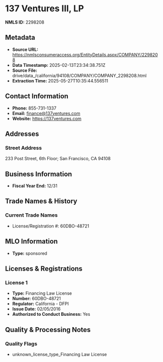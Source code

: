 # 137 Ventures III, LP

**NMLS ID:** 2298208

## Metadata
- **Source URL:** https://nmlsconsumeraccess.org/EntityDetails.aspx/COMPANY/2298208
- **Data Timestamp:** 2025-02-13T23:34:38.751Z
- **Source File:** drive/data_/california/94108/COMPANY/COMPANY_2298208.html
- **Extraction Time:** 2025-05-27T10:35:44.556511

## Contact Information
- **Phone:** 855-731-1337
- **Email:** finance@137ventures.com
- **Website:** https://137ventures.com

## Addresses
### Street Address
233 Post Street, 6th Floor; San Francisco, CA 94108

## Business Information
- **Fiscal Year End:** 12/31

## Trade Names & History
### Current Trade Names
- License/Registration #: 60DBO-48721

## MLO Information
- **Type:** sponsored

## Licenses & Registrations

### License 1
- **Type:** Financing Law License
- **Number:** 60DBO-48721
- **Regulator:** California - DFPI
- **Issue Date:** 02/05/2016
- **Authorized to Conduct Business:** Yes

## Quality & Processing Notes
### Quality Flags
- unknown_license_type_Financing Law License
